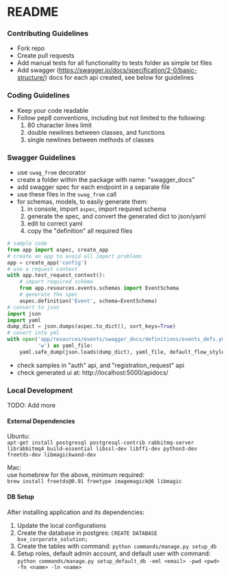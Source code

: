 # README #

### Contributing Guidelines ###

* Fork repo
* Create pull requests
* Add manual tests for all functionality to tests folder as simple txt files
* Add swagger (https://swagger.io/docs/specification/2-0/basic-structure/) docs for each api created, see below for guidelines

### Coding Guidelines ###

* Keep your code readable
* Follow pep8 conventions, including but not limited to the following:
    1. 80 character lines limit
    2. double newlines between classes, and functions
    3. single newlines between methods of classes

### Swagger Guidelines ###

* use `swag_from` decorator
* create a folder within the package with name: "swagger_docs"
* add swagger spec for each endpoint in a separate file
* use these files in the `swag_from` call
* for schemas, models, to easily generate them:
    1. in console, import `aspec`, import required schema
    2. generate the spec, and convert the generated dict to json/yaml
    3. edit to correct yaml
    4. copy the "definition" all required files

```python
# sample code
from app import aspec, create_app
# create an app to avoid all import problems
app = create_app('config')
# use a request context
with app.test_request_context():
    # import required schema
    from app.resources.events.schemas import EventSchema
    # generate the spec
    aspec.definition('Event', schema=EventSchema)
# convert to json
import json
import yaml
dump_dict = json.dumps(aspec.to_dict(), sort_keys=True)
# covert into yml
with open('app/resources/events/swagger_docs/definitions/events_defs.yml',
          'w') as yaml_file:
    yaml.safe_dump(json.loads(dump_dict), yaml_file, default_flow_style=False)
```

* check samples in "auth" api, and "registration_request" api
* check generated ui at: http://localhost:5000/apidocs/

### Local Development ###

TODO: Add more

#### External Dependencies ####

Ubuntu:  
`apt-get install postgresql postgresql-contrib rabbitmq-server librabbitmq4 build-essential libssl-dev libffi-dev python3-dev freetds-dev libmagickwand-dev`

Mac:  
use homebrew for the above, minimum required:  
`brew install freetds@0.91 freetype imagemagick@6 libmagic`

#### DB Setup ####

After installing application and its dependencies:

1. Update the local configurations
2. Create the database in postgres: `CREATE DATABASE bse_corporate_solution;`
3. Create the tables with command: `python commands/manage.py setup_db`
4. Setup roles, default admin account, and default user with command: `python commands/manage.py setup_default_db -eml <email> -pwd <pwd> -fn <name> -ln <name>`
